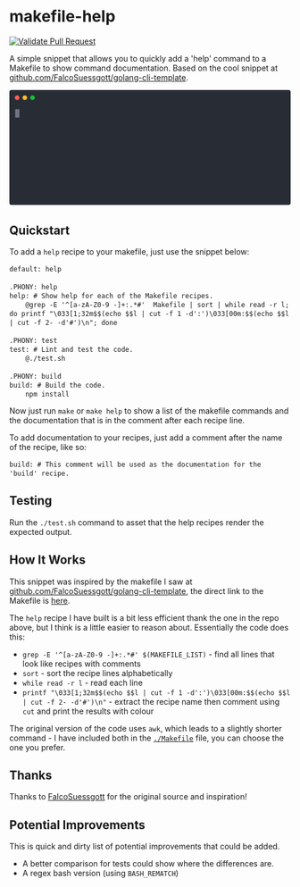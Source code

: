 # makefile-help

[![Validate Pull Request](https://github.com/dwmkerr/makefile-help/actions/workflows/pull-request.yaml/badge.svg)](https://github.com/dwmkerr/makefile-help/actions/workflows/pull-request.yaml)

A simple snippet that allows you to quickly add a 'help' command to a Makefile to show command documentation. Based on the cool snippet at [github.com/FalcoSuessgott/golang-cli-template](https://github.com/FalcoSuessgott/golang-cli-template).

![Demo: Recording of the 'make help' command](./docs/demo.svg)

## Quickstart

To add a `help` recipe to your makefile, just use the snippet below:

```make
default: help

.PHONY: help
help: # Show help for each of the Makefile recipes.
	@grep -E '^[a-zA-Z0-9 -]+:.*#'  Makefile | sort | while read -r l; do printf "\033[1;32m$$(echo $$l | cut -f 1 -d':')\033[00m:$$(echo $$l | cut -f 2- -d'#')\n"; done

.PHONY: test
test: # Lint and test the code.
	@./test.sh

.PHONY: build
build: # Build the code.
	npm install
```

Now just run `make` or `make help` to show a list of the makefile commands and the documentation that is in the comment after each recipe line.

To add documentation to your recipes, just add a comment after the name of the recipe, like so:

```make
build: # This comment will be used as the documentation for the 'build' recipe.
```

## Testing

Run the `./test.sh` command to asset that the help recipes render the expected output.

## How It Works

This snippet was inspired by the makefile I saw at [github.com/FalcoSuessgott/golang-cli-template](https://github.com/FalcoSuessgott/golang-cli-template), the direct link to the Makefile is [here](https://github.com/FalcoSuessgott/golang-cli-template/blob/master/Makefile).

The `help` recipe I have built is a bit less efficient thank the one in the repo above, but I think is a little easier to reason about. Essentially the code does this:

- `grep -E '^[a-zA-Z0-9 -]+:.*#' $(MAKEFILE_LIST)` - find all lines that look like recipes with comments
- `sort` - sort the recipe lines alphabetically
- `while read -r l` - read each line
- `printf "\033[1;32m$$(echo $$l | cut -f 1 -d':')\033[00m:$$(echo $$l | cut -f 2- -d'#')\n"` - extract the recipe name then comment using `cut` and print the results with colour

The original version of the code uses `awk`, which leads to a slightly shorter command - I have included both in the [`./Makefile`](./Makefile) file, you can choose the one you prefer.

## Thanks

Thanks to [FalcoSuessgott](https://github.com/FalcoSuessgott) for the original source and inspiration!

## Potential Improvements

This is quick and dirty list of potential improvements that could be added.

- A better comparison for tests could show where the differences are.
- A regex bash version (using `BASH_REMATCH`)
